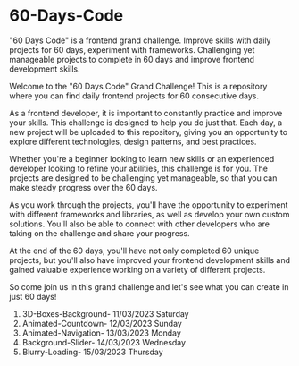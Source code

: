 # 60-Days-Code
"60 Days Code" is a frontend grand challenge. Improve skills with daily projects for 60 days, experiment with frameworks. Challenging yet manageable projects to complete in 60 days and improve frontend development skills.



Welcome to the "60 Days Code" Grand Challenge! This is a repository where you can find daily frontend projects for 60 consecutive days.

As a frontend developer, it is important to constantly practice and improve your skills. This challenge is designed to help you do just that. Each day, a new project will be uploaded to this repository, giving you an opportunity to explore different technologies, design patterns, and best practices.

Whether you're a beginner looking to learn new skills or an experienced developer looking to refine your abilities, this challenge is for you. The projects are designed to be challenging yet manageable, so that you can make steady progress over the 60 days.

As you work through the projects, you'll have the opportunity to experiment with different frameworks and libraries, as well as develop your own custom solutions. You'll also be able to connect with other developers who are taking on the challenge and share your progress.

At the end of the 60 days, you'll have not only completed 60 unique projects, but you'll also have improved your frontend development skills and gained valuable experience working on a variety of different projects.

So come join us in this grand challenge and let's see what you can create in just 60 days!

1) 3D-Boxes-Background-     11/03/2023 Saturday 
2) Animated-Countdown-      12/03/2023 Sunday
3) Animated-Navigation-     13/03/2023 Monday
4) Background-Slider-       14/03/2023 Wednesday
5) Blurry-Loading-          15/03/2023 Thursday 
